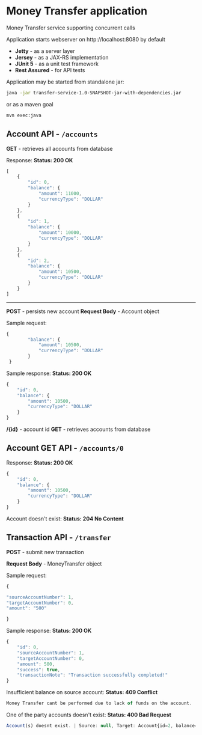 
# Money Transfer application
Money Transfer service supporting concurrent calls

Application starts webserver on http://localhost:8080 by default

 - **Jetty** - as a server layer
 - **Jersey** - as a JAX-RS implementation
 - **JUnit 5** - as a unit test framework
 - **Rest Assured** - for API tests

Application may be started from standalone jar:
```sh
java -jar transfer-service-1.0-SNAPSHOT-jar-with-dependencies.jar
```
or as a maven goal

```sh
mvn exec:java
```
## Account API - `/accounts`

**GET** - retrieves all accounts from database

Response:
**Status: 200 OK**
```javascript
[
    {
        "id": 0,
        "balance": {
            "amount": 11000,
            "currencyType": "DOLLAR"
        }
    },
    {
        "id": 1,
        "balance": {
            "amount": 10000,
            "currencyType": "DOLLAR"
        }
    },
    {
        "id": 2,
        "balance": {
            "amount": 10500,
            "currencyType": "DOLLAR"
        }
    }
]
```
---
**POST** - persists new account 
**Request Body** - Account object

Sample request:
```javascript
{
        "balance": {
            "amount": 10500,
            "currencyType": "DOLLAR"
        }
 }
```

Sample response:
**Status: 200 OK**
```javascript
{
    "id": 0,
    "balance": {
        "amount": 10500,
        "currencyType": "DOLLAR"
    }
}
```
**/{id}** - account id
**GET** - retrieves accounts from database
## Account GET API - `/accounts/0`
Response:
**Status: 200 OK**
```javascript
{
    "id": 0,
    "balance": {
        "amount": 10500,
        "currencyType": "DOLLAR"
    }
}
```
Account doesn't exist:
**Status: 204 No Content**

## Transaction API - `/transfer`

**POST** - submit new transaction

**Request Body** - MoneyTransfer object

Sample request:
```javascript
{

"sourceAccountNumber": 1,
"targetAccountNumber": 0,
"amount": "500"

}
```

Sample response:
**Status: 200 OK**
```javascript
{
    "id": 0,
    "sourceAccountNumber": 1,
    "targetAccountNumber": 0,
    "amount": 500,
    "success": true,
    "transactionNote": "Transaction successfully completed!"
}
```

Insufficient balance on source account:
**Status: 409 Conflict**
```javascript
Money Transfer cant be performed due to lack of funds on the account.
```

One of the party accounts doesn't exist:
**Status: 400 Bad Request**
```javascript
Account(s) doesnt exist. | Source: null, Target: Account{id=2, balance=10}
```
